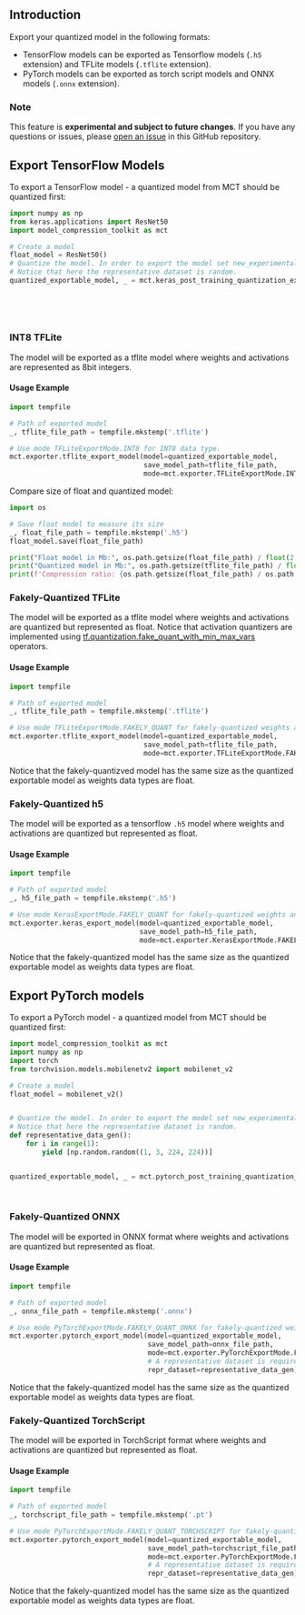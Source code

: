 ## Introduction

Export your quantized model in the following formats:

* TensorFlow models can be exported as Tensorflow models (`.h5` extension) and TFLite models (`.tflite` extension).
* PyTorch models can be exported as torch script models and ONNX models (`.onnx` extension).

### Note

This feature is **experimental and subject to future changes**. If you have any questions or issues,
please [open an issue](https://github.com/sony/model_optimization/issues/new/choose) in this GitHub repository.

## Export TensorFlow Models

To export a TensorFlow model - a quantized model from MCT should be quantized first:

```python
import numpy as np
from keras.applications import ResNet50
import model_compression_toolkit as mct

# Create a model
float_model = ResNet50()
# Quantize the model. In order to export the model set new_experimental_exporter to True.
# Notice that here the representative dataset is random. 
quantized_exportable_model, _ = mct.keras_post_training_quantization_experimental(float_model,
                                                                                  representative_data_gen=lambda: [
                                                                                      np.random.random(
                                                                                          (1, 224, 224, 3))],
                                                                                  new_experimental_exporter=True)
```

### INT8 TFLite

The model will be exported as a tflite model where weights and activations are represented as 8bit integers.

#### Usage Example

```python
import tempfile

# Path of exported model
_, tflite_file_path = tempfile.mkstemp('.tflite')

# Use mode TFLiteExportMode.INT8 for INT8 data type.
mct.exporter.tflite_export_model(model=quantized_exportable_model,
                                 save_model_path=tflite_file_path,
                                 mode=mct.exporter.TFLiteExportMode.INT8)
```

Compare size of float and quantized model:

```python
import os

# Save float model to measure its size
_, float_file_path = tempfile.mkstemp('.h5')
float_model.save(float_file_path)

print("Float model in Mb:", os.path.getsize(float_file_path) / float(2 ** 20))
print("Quantized model in Mb:", os.path.getsize(tflite_file_path) / float(2 ** 20))
print(f'Compression ratio: {os.path.getsize(float_file_path) / os.path.getsize(tflite_file_path)}')
```

### Fakely-Quantized TFLite

The model will be exported as a tflite model where weights and activations are quantized but represented as float.
Notice that activation quantizers are implemented
using [tf.quantization.fake_quant_with_min_max_vars](https://www.tensorflow.org/api_docs/python/tf/quantization/fake_quant_with_min_max_vars)
operators.

#### Usage Example

```python
import tempfile

# Path of exported model
_, tflite_file_path = tempfile.mkstemp('.tflite')

# Use mode TFLiteExportMode.FAKELY_QUANT for fakely-quantized weights and activations
mct.exporter.tflite_export_model(model=quantized_exportable_model,
                                 save_model_path=tflite_file_path,
                                 mode=mct.exporter.TFLiteExportMode.FAKELY_QUANT)
```

Notice that the fakely-quantizved model has the same size as the quantized exportable model as weights data types are
float.

### Fakely-Quantized h5

The model will be exported as a tensorflow `.h5` model where weights and activations are quantized but represented as
float.

#### Usage Example

```python
import tempfile

# Path of exported model
_, h5_file_path = tempfile.mkstemp('.h5')

# Use mode KerasExportMode.FAKELY_QUANT for fakely-quantized weights and activations
mct.exporter.keras_export_model(model=quantized_exportable_model,
                                save_model_path=h5_file_path,
                                mode=mct.exporter.KerasExportMode.FAKELY_QUANT)
```

Notice that the fakely-quantized model has the same size as the quantized exportable model as weights data types are
float.

## Export PyTorch models

To export a PyTorch model - a quantized model from MCT should be quantized first:

```python
import model_compression_toolkit as mct
import numpy as np
import torch
from torchvision.models.mobilenetv2 import mobilenet_v2

# Create a model
float_model = mobilenet_v2()


# Quantize the model. In order to export the model set new_experimental_exporter to True.
# Notice that here the representative dataset is random.
def representative_data_gen():
    for i in range(1):
        yield [np.random.random((1, 3, 224, 224))]


quantized_exportable_model, _ = mct.pytorch_post_training_quantization_experimental(float_model,
                                                                                    representative_data_gen=representative_data_gen,
                                                                                    new_experimental_exporter=True)
```

### Fakely-Quantized ONNX

The model will be exported in ONNX format where weights and activations are quantized but represented as float.

#### Usage Example

```python
import tempfile

# Path of exported model
_, onnx_file_path = tempfile.mkstemp('.onnx')

# Use mode PyTorchExportMode.FAKELY_QUANT_ONNX for fakely-quantized weights and activations
mct.exporter.pytorch_export_model(model=quantized_exportable_model,
                                  save_model_path=onnx_file_path,
                                  mode=mct.exporter.PyTorchExportMode.FAKELY_QUANT_ONNX,
                                  # A representative dataset is required
                                  repr_dataset=representative_data_gen)
```

Notice that the fakely-quantized model has the same size as the quantized exportable model as weights data types are
float.

### Fakely-Quantized TorchScript

The model will be exported in TorchScript format where weights and activations are quantized but represented as float.

#### Usage Example

```python
import tempfile

# Path of exported model
_, torchscript_file_path = tempfile.mkstemp('.pt')

# Use mode PyTorchExportMode.FAKELY_QUANT_TORCHSCRIPT for fakely-quantized weights and activations
mct.exporter.pytorch_export_model(model=quantized_exportable_model,
                                  save_model_path=torchscript_file_path,
                                  mode=mct.exporter.PyTorchExportMode.FAKELY_QUANT_TORCHSCRIPT,
                                  # A representative dataset is required
                                  repr_dataset=representative_data_gen)
```

Notice that the fakely-quantized model has the same size as the quantized exportable model as weights data types are
float.
